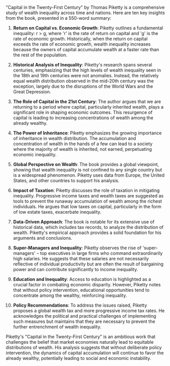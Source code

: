 "Capital in the Twenty-First Century" by Thomas Piketty is a comprehensive study of wealth inequality across time and nations. Here are ten key insights from the book, presented in a 550-word summary:

1. **Return on Capital vs. Economic Growth**: Piketty outlines a fundamental inequality: r > g, where 'r' is the rate of return on capital and 'g' is the rate of economic growth. Historically, when the return on capital exceeds the rate of economic growth, wealth inequality increases because the owners of capital accumulate wealth at a faster rate than the rest of the population.

2. **Historical Analysis of Inequality**: Piketty's research spans several centuries, emphasizing that the high levels of wealth inequality seen in the 18th and 19th centuries were not anomalies. Instead, the relatively equal wealth distribution observed in the mid-20th century was the exception, largely due to the disruptions of the World Wars and the Great Depression.

3. **The Role of Capital in the 21st Century**: The author argues that we are returning to a period where capital, particularly inherited wealth, plays a significant role in shaping economic outcomes. This resurgence of capital is leading to increasing concentrations of wealth among the already wealthy.

4. **The Power of Inheritance**: Piketty emphasizes the growing importance of inheritance in wealth distribution. The accumulation and concentration of wealth in the hands of a few can lead to a society where the majority of wealth is inherited, not earned, perpetuating economic inequality.

5. **Global Perspective on Wealth**: The book provides a global viewpoint, showing that wealth inequality is not confined to any single country but is a widespread phenomenon. Piketty uses data from Europe, the United States, and other countries to support his analysis.

6. **Impact of Taxation**: Piketty discusses the role of taxation in mitigating inequality. Progressive income taxes and wealth taxes are suggested as tools to prevent the runaway accumulation of wealth among the richest individuals. He argues that low taxes on capital, particularly in the form of low estate taxes, exacerbate inequality.

7. **Data-Driven Approach**: The book is notable for its extensive use of historical data, which includes tax records, to analyze the distribution of wealth. Piketty's empirical approach provides a solid foundation for his arguments and conclusions.

8. **Super-Managers and Inequality**: Piketty observes the rise of 'super-managers' – top executives in large firms who command extraordinarily high salaries. He suggests that these salaries are not necessarily reflective of individual productivity but are often the result of bargaining power and can contribute significantly to income inequality.

9. **Education and Inequality**: Access to education is highlighted as a crucial factor in combating economic disparity. However, Piketty notes that without policy intervention, educational opportunities tend to concentrate among the wealthy, reinforcing inequality.

10. **Policy Recommendations**: To address the issues raised, Piketty proposes a global wealth tax and more progressive income tax rates. He acknowledges the political and practical challenges of implementing such measures but maintains that they are necessary to prevent the further entrenchment of wealth inequality.

Piketty's "Capital in the Twenty-First Century" is an ambitious work that challenges the belief that market economies naturally lead to equitable distributions of wealth. His analysis suggests that without deliberate policy intervention, the dynamics of capital accumulation will continue to favor the already wealthy, potentially leading to social and economic instability.